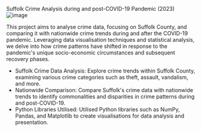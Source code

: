 Suffolk Crime Analysis during and post-COVID-19 Pandemic (2023)
![image](https://github.com/lzam0/UK-Crime-Data-Science-Project/assets/110193626/3d1ebfe4-39ee-425f-a9e8-2e1897e13a95)

This project aims to analyse crime data, focusing on Suffolk County, and comparing it with nationwide crime trends during and after the COVID-19 pandemic. Leveraging data visualisation techniques and statistical analysis, we delve into how crime patterns have shifted in response to the pandemic's unique socio-economic circumstances and subsequent recovery phases.

- Suffolk Crime Data Analysis: Explore crime trends within Suffolk County, examining various crime categories such as theft, assault, vandalism, and more.
- Nationwide Comparison: Compare Suffolk's crime data with nationwide trends to identify commonalities and disparities in crime patterns during and post-COVID-19.
- Python Libraries Utilised: Utilised Python libraries such as NumPy, Pandas, and Matplotlib to create visualisations for data analysis and presentation.

